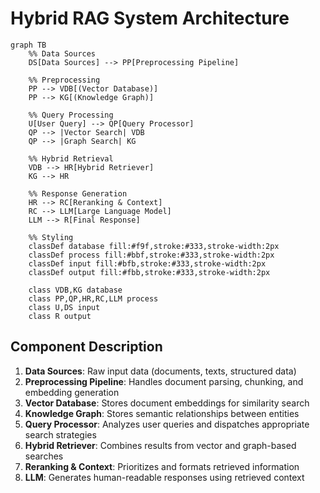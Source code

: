 # Hybrid RAG System Architecture

```mermaid
graph TB
    %% Data Sources
    DS[Data Sources] --> PP[Preprocessing Pipeline]
    
    %% Preprocessing
    PP --> VDB[(Vector Database)]
    PP --> KG[(Knowledge Graph)]
    
    %% Query Processing
    U[User Query] --> QP[Query Processor]
    QP --> |Vector Search| VDB
    QP --> |Graph Search| KG
    
    %% Hybrid Retrieval
    VDB --> HR[Hybrid Retriever]
    KG --> HR
    
    %% Response Generation
    HR --> RC[Reranking & Context]
    RC --> LLM[Large Language Model]
    LLM --> R[Final Response]

    %% Styling
    classDef database fill:#f9f,stroke:#333,stroke-width:2px
    classDef process fill:#bbf,stroke:#333,stroke-width:2px
    classDef input fill:#bfb,stroke:#333,stroke-width:2px
    classDef output fill:#fbb,stroke:#333,stroke-width:2px
    
    class VDB,KG database
    class PP,QP,HR,RC,LLM process
    class U,DS input
    class R output
```

## Component Description

1. **Data Sources**: Raw input data (documents, texts, structured data)
2. **Preprocessing Pipeline**: Handles document parsing, chunking, and embedding generation
3. **Vector Database**: Stores document embeddings for similarity search
4. **Knowledge Graph**: Stores semantic relationships between entities
5. **Query Processor**: Analyzes user queries and dispatches appropriate search strategies
6. **Hybrid Retriever**: Combines results from vector and graph-based searches
7. **Reranking & Context**: Prioritizes and formats retrieved information
8. **LLM**: Generates human-readable responses using retrieved context

